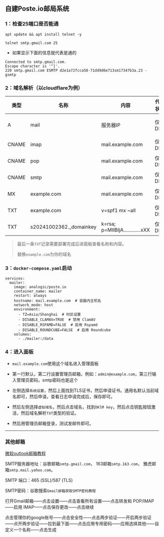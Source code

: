 ## 自建Poste.io邮局系统

### 1：检查25端口是否能通

```
apt update && apt install telnet -y
```
```
telnet smtp.gmail.com 25
```
- 如果显示下面的信息就代表是通的
```
Connected to smtp.gmail.com.
Escape character is '^]'.
220 smtp.gmail.com ESMTP d2e1a72fcca58-71dd9d6e713sm17347b3a.23 - gsmtp
```

### 2：域名解析（以cloudflare为例）

| 类型   | 名称                  | 内容                                         | 代理状态 | TTL       |
|--------|---------------------|--------------------------------------------|----------|-----------|
| A      | mail                | 服务器IP                           | 仅 DNS   | 1 分钟    |
| CNAME  | imap                | mail.example.com                           | 仅 DNS   | 自动      |
| CNAME  | pop                 | mail.example.com                           | 仅 DNS   | 自动      |
| CNAME  | smtp                | mail.example.com                           | 仅 DNS   | 自动      |
| MX     | example.com         | mail.example.com                           | 仅 DNS   | 自动      |
| TXT    | example.com         | v=spf1 mx ~all                            | 仅 DNS   |  自动      |
| TXT    | s20241002362._domainkey   | k=rsa; p=MIIBIjA.............xXX            | 仅 DNS   |  自动      |

> 最后一条`TXT`记录需要部署完成后进面板查看名称和内容。
>
> 替换`example.com`为你的域名

### 3：`docker-compose.yaml`启动
```
services:
  mailer:
    image: analogic/poste.io
    container_name: mailer
    restart: always
    hostname: mail.example.com  # 容器内主机名
    network_mode: host
    environment:
      - TZ=Asia/Shanghai  # 时区设置
      - DISABLE_CLAMAV=TRUE  # 禁用 ClamAV
      - DISABLE_RSPAMD=FALSE  # 启用 Rspamd
      - DISABLE_ROUNDCUBE=FALSE  # 启用 Roundcube
    volumes:
      - ./mailer:/data
```


###  4：进入面板

- `mail.example.com`使用这个域名进入管理面板

- 第一行默认，第二行设置管理员邮箱，例如：`admin@example.com`，第三行输入管理员密码，smtp密码也是这个

- 左侧选择`系统设置`，然后上面找到TLS证书，然后申请证书。通用名默认当前域名即可，然后申请，查看日志申请完成后，保存即可。

- 然后左侧选择`虚拟域名`，然后点击域名，找到`DKlM key`，然后点击钥匙按钮激活，然后域名解析`TXT`类型的验证。

- 然后用管理员邮箱登录，测试发邮件即可。


---


### 其他邮箱


 [微软outlook邮箱教程](https://garden.1900.live/22-knowledge/%E6%93%8D%E4%BD%9C%E7%B3%BB%E7%BB%9F/windows/%E5%BC%80%E5%90%AF%E5%BE%AE%E8%BD%AF-outlook-%E9%82%AE%E7%AE%B1-pop-imap-smtp-%E6%9C%8D%E5%8A%A1%E5%92%8C%E8%8E%B7%E5%8F%96%E6%9C%8D%E5%8A%A1%E5%AF%86%E7%A0%81-%E6%8E%88%E6%9D%83%E7%A0%81)

SMTP服务器地址：谷歌邮箱`smtp.gmail.com`， 163邮箱`smtp.163.com`， 雅虎邮箱`smtp.mail.yahoo.com`。

SMTP 端口：465 (SSL)/587 (TLS)

SMTP密码：谷歌搜索`Gmail邮箱获取SMTP密码教程`

打开Gmail邮箱——点击设置——点击查看所有设置——点击转发和 POP/IMAP——启用 IMAP——点击保存更改——点击继续

点击管理你的google账号——点击安全性——点击两步验证——开启两步验证——点开两步验证——拉到最下面——点击应用专用密码——应用选择其他——自定义一个名称——点击生成
